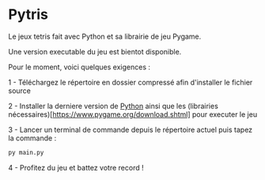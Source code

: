 # Pytris

Le jeux tetris fait avec Python et sa librairie de jeu Pygame.

Une version executable du jeu est bientot disponible. 

Pour le moment, voici quelques exigences :

1 - Téléchargez le répertoire en dossier compressé afin d'installer le fichier source

2 - Installer la derniere version de [Python](https://www.python.org/downloads/) ainsi que les (librairies nécessaires)[https://www.pygame.org/download.shtml] pour executer le jeu

3 - Lancer un terminal de commande depuis le répertoire actuel puis tapez la commande :

```bash
py main.py
```

4 - Profitez du jeu et battez votre record !


